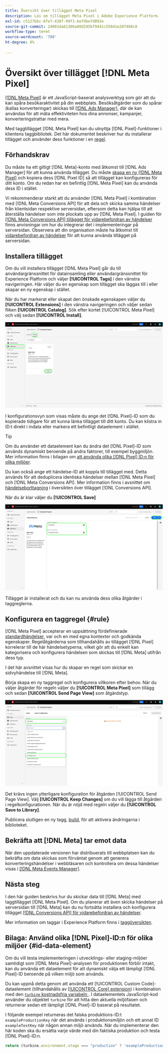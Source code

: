 ```yaml
---
title: Översikt över tillägget Meta Pixel
description: Läs om tillägget Meta Pixel i Adobe Experience Platform.
exl-id: c5127bbc-6fe7-438f-99f1-6efdbe7d092e
source-git-commit: 24001da61306a00d295bf9441c55041e20f488c0
workflow-type: tm+mt
source-wordcount: '789'
ht-degree: 0%

---
```


# Översikt över tillägget [!DNL Meta Pixel]

[[!DNL Meta Pixel]](https://developers.facebook.com/docs/meta-pixel/) är ett JavaScript-baserat analysverktyg som gör att du kan spåra besökaraktivitet på din webbplats. Besöksåtgärder som du spårar (kallas konverteringar) skickas till [[!DNL Ads Manager]](https://www.facebook.com/business/tools/ads-manager), där de kan användas för att mäta effektiviteten hos dina annonser, kampanjer, konverteringstrattar med mera.

Med taggtillägget [!DNL Meta Pixel] kan du utnyttja [!DNL Pixel]-funktioner i klientens taggbibliotek. Det här dokumentet beskriver hur du installerar tillägget och använder dess funktioner i en [regel](../../../ui/managing-resources/rules.md).

## Förhandskrav

Du måste ha ett giltigt [!DNL Meta]-konto med åtkomst till [!DNL Ads Manager] för att kunna använda tillägget. Du måste [skapa en ny [!DNL Meta Pixel]](https://www.facebook.com/business/help/952192354843755) och kopiera dess [!DNL Pixel ID] så att tillägget kan konfigureras för ditt konto. Om du redan har en befintlig [!DNL Meta Pixel] kan du använda dess ID i stället.

Vi rekommenderar starkt att du använder [!DNL Meta Pixel] i kombination med [!DNL Meta Conversions API] för att dela och skicka samma händelser från klientsidan respektive serversidan, eftersom detta kan hjälpa till att återställa händelser som inte plockats upp av [!DNL Meta Pixel]. I guiden för [[!DNL Meta Conversions API] tillägget för vidarebefordran av händelser](../../client/meta/overview.md) finns anvisningar om hur du integrerar det i implementeringar på serversidan. Observera att din organisation måste ha åtkomst till [vidarebefordran av händelser](../../../ui/event-forwarding/overview.md) för att kunna använda tillägget på serversidan.

## Installera tillägget

Om du vill installera tillägget [!DNL Meta Pixel] går du till användargränssnittet för datainsamling eller användargränssnittet för Experience Platform och väljer **[!UICONTROL Tags]** i den vänstra navigeringen. Här väljer du en egenskap som tillägget ska läggas till i eller skapar en ny egenskap i stället.

När du har markerat eller skapat den önskade egenskapen väljer du **[!UICONTROL Extensions]** i den vänstra navigeringen och väljer sedan fliken **[!UICONTROL Catalog]**. Sök efter kortet [!UICONTROL Meta Pixel] och välj sedan **[!UICONTROL Install]**.

![Knappen [!UICONTROL Install] som väljs för tillägget [!UICONTROL Meta Pixel] i användargränssnittet för datainsamling.](../../../images/extensions/client/meta/install.png)

I konfigurationsvyn som visas måste du ange det [!DNL Pixel]-ID som du kopierade tidigare för att kunna länka tillägget till ditt konto. Du kan klistra in ID:t direkt i indata eller markera ett befintligt dataelement i stället.

>[!TIP]
>
>Om du använder ett dataelement kan du ändra det [!DNL Pixel]-ID som används dynamiskt beroende på andra faktorer, till exempel byggmiljön. Mer information finns i bilagan om [att använda olika [!DNL Pixel] ID:n för olika miljöer](#id-data-element).

Du kan också ange ett händelse-ID att koppla till tillägget med. Detta används för att deduplicera identiska händelser mellan [!DNL Meta Pixel] och [!DNL Meta Conversions API]. Mer information finns i avsnittet om [händelseborttagning](../../server/meta/overview.md#event-deduplication) i översikten över tillägget [!DNL Conversions API].

När du är klar väljer du **[!UICONTROL Save]**

![Det [!DNL Pixel]-ID som anges som ett dataelement i tilläggskonfigurationsvyn.](../../../images/extensions/client/meta/configure.png)

Tillägget är installerat och du kan nu använda dess olika åtgärder i taggreglerna.

## Konfigurera en taggregel {#rule}

[!DNL Meta Pixel] accepterar en uppsättning fördefinierade [standardhändelser](https://www.facebook.com/business/help/402791146561655), var och en med egna kontexter och godkända egenskaper. Regelåtgärderna som tillhandahålls av tillägget [!DNL Pixel] korrelerar till de här händelsetyperna, vilket gör att du enkelt kan kategorisera och konfigurera händelsen som skickas till [!DNL Meta] utifrån dess typ.

I det här avsnittet visas hur du skapar en regel som skickar en sidvyhändelse till [!DNL Meta].

Börja skapa en ny taggregel och konfigurera villkoren efter behov. När du väljer åtgärder för regeln väljer du **[!UICONTROL Meta Pixel]** som tillägg och sedan **[!UICONTROL Send Page View]** som åtgärdstyp.

![Åtgärdstypen [!UICONTROL Send Page View] som väljs för en regel i användargränssnittet för datainsamling.](../../../images/extensions/client/meta/select-action.png)

Det krävs ingen ytterligare konfiguration för åtgärden [!UICONTROL Send Page View]. Välj **[!UICONTROL Keep Changes]** om du vill lägga till åtgärden i regelkonfigurationen. När du är nöjd med regeln väljer du **[!UICONTROL Save to Library]**.

Publicera slutligen en ny tagg, [build](../../../ui/publishing/builds.md), för att aktivera ändringarna i biblioteket.

## Bekräfta att [!DNL Meta] tar emot data

När den uppdaterade versionen har distribuerats till webbplatsen kan du bekräfta om data skickas som förväntat genom att generera konverteringshändelser i webbläsaren och kontrollera om dessa händelser visas i [[!DNL Meta Events Manager]](https://www.facebook.com/business/help/898185560232180).

## Nästa steg

I den här guiden beskrivs hur du skickar data till [!DNL Meta] med taggtillägget [!DNL Meta Pixel]. Om du planerar att även skicka händelser på serversidan till [!DNL Meta] kan du nu fortsätta installera och konfigurera tillägget [[!DNL Conversions API] för vidarebefordran av händelser](../../server/meta/overview.md).

Mer information om taggar i Experience Platform finns i [taggöversikten](../../../home.md).

## Bilaga: Använd olika [!DNL Pixel]-ID:n för olika miljöer {#id-data-element}

Om du vill testa implementeringen i utvecklings- eller staging-miljöer samtidigt som [!DNL Meta Pixel]-analysen för produktionen förblir intakt, kan du använda ett dataelement för att dynamiskt välja ett lämpligt [!DNL Pixel]-ID beroende på vilken miljö som används.

Du kan uppnå detta genom att använda ett [!UICONTROL Custom Code]-dataelement (tillhandahålls av [[!UICONTROL Core] extension](../core/overview.md)) i kombination med den [`turbine` kostnadsfria variabeln &#x200B;](../../../extension-dev/turbine.md). I dataelementets JavaScript-kod använder du objektet `turbine` för att hitta den aktuella miljöfasen och returnerar sedan ett lämpligt [!DNL Pixel]-ID baserat på resultatet.

I följande exempel returneras det falska produktions-ID:t `exampleProductionKey` när det används i produktionsmiljön och ett annat ID `exampleTestKey` när någon annan miljö används. När du implementerar den här koden ska du ersätta varje värde med din faktiska produktion och testa [!DNL Pixel]-ID:n.

```js
return (turbine.environment.stage === "production" ? 'exampleProductionKey' : 'exampleTestKey');
```
